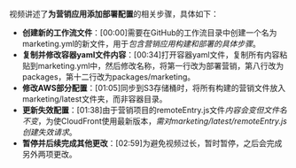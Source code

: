 

视频讲述了**为营销应用添加部署配置**的相关步骤，具体如下：


- **创建新的工作流文件**：[00:00]需要在GitHub的工作流目录中创建一个名为marketing.yml的新文件，用于*包含营销应用构建和部署的具体步骤*。
- **复制并修改容器yaml文件内容**：[00:34]打开容器yaml文件，复制所有内容粘贴到marketing.yml中，然后修改名称，将第一行改为部署营销，第八行改为packages，第十二行改为packages/marketing。
- **修改AWS部分配置**：[01:05]同步到S3存储桶时，将所有构建的营销文件放入marketing/latest文件夹，而非容器目录。
- **更新失效配置**：[01:38]由于营销项目的remoteEntry.js文件*内容会变但文件名不变*，为使CloudFront使用最新版本，*需对marketing/latest/remoteEntry.js创建失效请求*。
- **暂停并后续完成其他更改**：[02:59]为避免视频过长，暂时暂停，之后会完成另外两项更改。